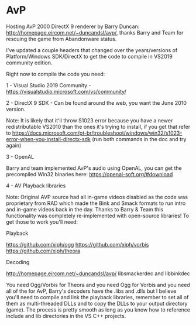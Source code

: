 # AvP

Hosting AvP 2000 DirectX 9 renderer by Barry Duncan: http://homepage.eircom.net/~duncandsl/avp/, thanks Barry and Team for rescuing the game from Abandonware status.

I've updated a couple headers that changed over the years/versions of Platform/Windows SDK/DirectX to get the code to compile in VS2019 community edition. 

Right now to compile the code you need:

1 - Visual Studio 2019 Community - https://visualstudio.microsoft.com/vs/community/

2 - DirectX 9 SDK - Can be found around the web, you want the June 2010 version. 

Note: It is likely that it'll throw S1023 error because you have a newer redistributable VS2010 than the ones it's trying to install, if you get that refer to https://docs.microsoft.com/pt-br/troubleshoot/windows/win32/s1023-error-when-you-install-directx-sdk (run both commands in the doc and try again)

3 - OpenAL 

Barry and team implemented AvP's audio using OpenAL, you can get the precompiled Win32 binaries here: https://openal-soft.org/#download 

4 - AV Playback libraries 

Note: Original AVP source had all in-game videos disabled as the code was proprietary from RAD which made the Bink and Smack formats to run intro and in-game videos back in the day. Thanks to Barry & Team this functionality was completely re-implemented with open-source libraries! To get those to work you'll need:

Playback

https://github.com/xiph/ogg
https://github.com/xiph/vorbis
https://github.com/xiph/theora

Decoding

http://homepage.eircom.net/~duncandsl/avp/ libsmackerdec and libbinkdec 

You need Ogg/Vorbis for Theora and you need Ogg for Vorbis and you need all of the for AvP, Barry's decoders have the .libs and .dlls but I believe you'll need to compile and link the playback libraries, remember to set all of them as multi-threaded DLLs and to copy the DLLs to your output directory (game). The process is pretty smooth as long as you know how to reference include and lib directories in the VS C++ projects. 
